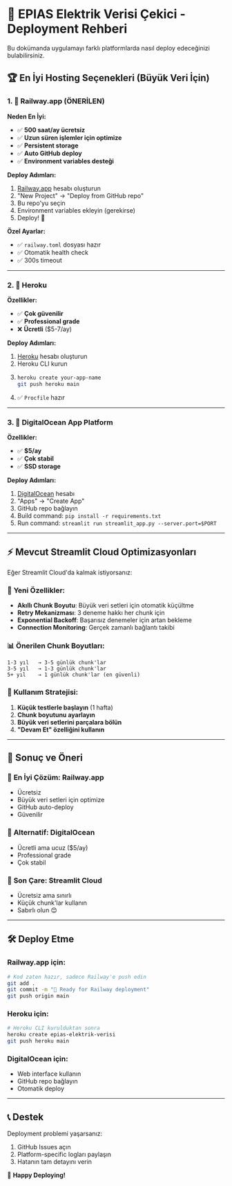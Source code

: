 # 🚀 EPIAS Elektrik Verisi Çekici - Deployment Rehberi

Bu dokümanda uygulamayı farklı platformlarda nasıl deploy edeceğinizi bulabilirsiniz.

## 🏆 **En İyi Hosting Seçenekleri (Büyük Veri İçin)**

### 1. 🚂 **Railway.app (ÖNERİLEN)**

**Neden En İyi:**
- ✅ **500 saat/ay ücretsiz**
- ✅ **Uzun süren işlemler için optimize**
- ✅ **Persistent storage**
- ✅ **Auto GitHub deploy**
- ✅ **Environment variables desteği**

**Deploy Adımları:**
1. [Railway.app](https://railway.app) hesabı oluşturun
2. "New Project" → "Deploy from GitHub repo"
3. Bu repo'yu seçin
4. Environment variables ekleyin (gerekirse)
5. Deploy! 🎉

**Özel Ayarlar:**
- ✅ `railway.toml` dosyası hazır
- ✅ Otomatik health check
- ✅ 300s timeout

---

### 2. 🌊 **Heroku** 

**Özellikler:**
- ✅ **Çok güvenilir**
- ✅ **Professional grade**
- ❌ **Ücretli** ($5-7/ay)

**Deploy Adımları:**
1. [Heroku](https://heroku.com) hesabı oluşturun
2. Heroku CLI kurun
3. ```bash
   heroku create your-app-name
   git push heroku main
   ```
4. ✅ `Procfile` hazır

---

### 3. 🌊 **DigitalOcean App Platform**

**Özellikler:**
- ✅ **$5/ay**
- ✅ **Çok stabil**
- ✅ **SSD storage**

**Deploy Adımları:**
1. [DigitalOcean](https://digitalocean.com) hesabı
2. "Apps" → "Create App"
3. GitHub repo bağlayın
4. Build command: `pip install -r requirements.txt`
5. Run command: `streamlit run streamlit_app.py --server.port=$PORT`

---

## ⚡ **Mevcut Streamlit Cloud Optimizasyonları**

Eğer Streamlit Cloud'da kalmak istiyorsanız:

### 🔧 **Yeni Özellikler:**
- **Akıllı Chunk Boyutu**: Büyük veri setleri için otomatik küçültme
- **Retry Mekanizması**: 3 deneme hakkı her chunk için
- **Exponential Backoff**: Başarısız denemeler için artan bekleme
- **Connection Monitoring**: Gerçek zamanlı bağlantı takibi

### 📊 **Önerilen Chunk Boyutları:**
```
1-3 yıl   → 3-5 günlük chunk'lar
3-5 yıl   → 1-3 günlük chunk'lar  
5+ yıl    → 1 günlük chunk'lar (en güvenli)
```

### 🎯 **Kullanım Stratejisi:**
1. **Küçük testlerle başlayın** (1 hafta)
2. **Chunk boyutunu ayarlayın** 
3. **Büyük veri setlerini parçalara bölün**
4. **"Devam Et" özelliğini kullanın**

---

## 🏁 **Sonuç ve Öneri**

### 🥇 **En İyi Çözüm: Railway.app**
- Ücretsiz
- Büyük veri setleri için optimize
- GitHub auto-deploy
- Güvenilir

### 🥈 **Alternatif: DigitalOcean**
- Ücretli ama ucuz ($5/ay)
- Professional grade
- Çok stabil

### 🥉 **Son Çare: Streamlit Cloud**
- Ücretsiz ama sınırlı
- Küçük chunk'lar kullanın
- Sabırlı olun 😊

---

## 🛠️ **Deploy Etme**

### Railway.app için:
```bash
# Kod zaten hazır, sadece Railway'e push edin
git add .
git commit -m "🚀 Ready for Railway deployment"
git push origin main
```

### Heroku için:
```bash
# Heroku CLI kurulduktan sonra
heroku create epias-elektrik-verisi
git push heroku main
```

### DigitalOcean için:
- Web interface kullanın
- GitHub repo bağlayın
- Otomatik deploy

---

## 📞 **Destek**

Deployment problemi yaşarsanız:
1. GitHub Issues açın
2. Platform-specific logları paylaşın
3. Hatanın tam detayını verin

🎉 **Happy Deploying!** 
